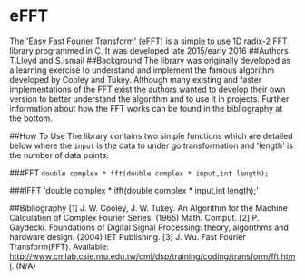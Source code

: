 # eFFT
The 'Easy Fast Fourier Transform' (eFFT) is a simple to use 1D radix-2 FFT library programmed in C.  It was developed late 2015/early 2016
##Authors
T.Lloyd and S.Ismail
##Background
The library was originally developed as a learning exercise to understand and implement the famous algorithm developed by Cooley and Tukey. Although many existing and faster implementations of the FFT exist the authors wanted to develop their own version to better understand the algorithm and to use it in projects.  Further information about how the FFT works can be found in the bibliography at the bottom.

##How To Use
The library contains two simple functions which are detailed below where the `input` is the data to under go transformation and 'length' is the number of data points.

###FFT
`double complex * fft(double complex * input,int length);`

###IFFT
'double complex * ifft(double complex * input,int length);'

##Bibliography
[1] J. W. Cooley, J. W. Tukey. An Algorithm for the Machine Calculation of Complex Fourier Series. (1965) Math. Comput.
[2] P. Gaydecki. Foundations of Digital Signal Processing: theory, algorithms and hardware design. (2004) IET Publishing.
[3] J. Wu. Fast Fourier Transform(FFT). Available: http://www.cmlab.csie.ntu.edu.tw/cml/dsp/training/coding/transform/fft.html. (N/A)